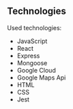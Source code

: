 ## Technologies

Used technologies:

-   JavaScript
-   React
-   Express
-   Mongoose
-   Google Cloud
-   Google Maps Api
-   HTML
-   CSS
-   Jest
